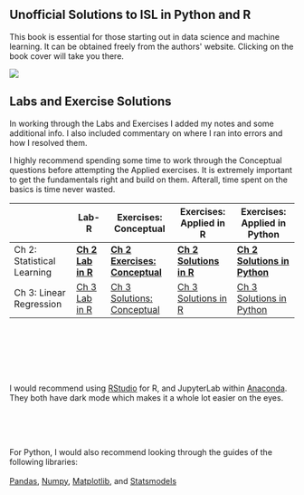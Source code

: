   
## Unofficial Solutions to ISL in Python and R


This book is essential for those starting out in data science and machine learning. 
It can be obtained freely from the authors' website. Clicking on the book cover will take you there.

[<img src="https://e-usenmez.github.io/ISL/ISL%20Cover%202.jpg" />](https://statlearning.com/)

 

  
## Labs and Exercise Solutions



In working through the Labs and Exercises I added my notes and some additional info. I also included commentary on where I ran into errors and how I resolved them.

I highly recommend spending some time to work through the Conceptual questions before attempting the Applied exercises. It is extremely important to get the fundamentals right and build on them. Afterall, time spent on the basics is time never wasted.



|    | Lab-R  | Exercises: Conceptual | Exercises: Applied in R | Exercises: Applied in Python |
| -- | ------ | ----- | ----------- | ----------- |
| Ch 2: Statistical Learning | [**Ch 2 Lab in R**](docs/Solutions/Ch-2-Statistical-Learning-R.html) | [**Ch 2 Exercises: Conceptual**](docs/Solutions/Ch-2-Statistical-Lerning-Python.html) | [**Ch 2 Solutions in R**](docs/Solutions/Ch-2-Linear-Regression-Exercises-in-R.html) | [**Ch 2 Solutions in Python**](docs/Solutions/Ch-2-Linear-Regression-Exercises-in-Python.html) |
| Ch 3: Linear Regression | [Ch 3 Lab in R](https://e-usenmez.github.io/ISL/Solutions/Ch-3-Linear-Regression-Lab-in-R.html) | [Ch 3 Solutions: Conceptual](https://e-usenmez.github.io/ISL/Solutions/Ch3-LinReg-Conceptual.html) | [Ch 3 Solutions in R](https://e-usenmez.github.io/ISL/Solutions/Ch3-LR-Applied-R.html) | [Ch 3 Solutions in Python](https://e-usenmez.github.io/ISL/Solutions/Ch3-LR-Applied-Python.html) |

<br><br><br><br><br>

I would recommend using [RStudio](https://rstudio.com) for R, and JupyterLab within [Anaconda](https://www.anaconda.com). They both have dark mode which makes it a whole lot easier on the eyes.

<br><br><br>

For Python, I would also recommend looking through the guides of the following libraries: 
<br><br>
[Pandas](https://pandas.pydata.org), [Numpy](https://numpy.org), [Matplotlib](https://matplotlib.org), and [Statsmodels](https://www.statsmodels.org)
